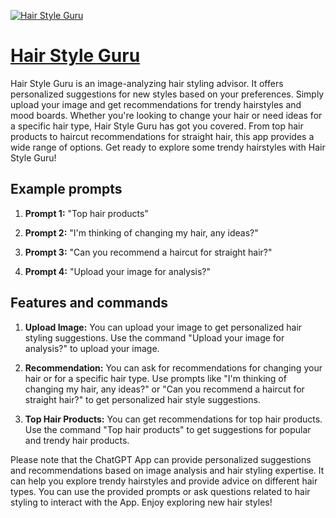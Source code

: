 [![Hair Style Guru](https://files.oaiusercontent.com/file-e3lPfFqelBqBpGJxsmAd0wyx?se=2123-10-17T10%3A47%3A08Z&sp=r&sv=2021-08-06&sr=b&rscc=max-age%3D31536000%2C%20immutable&rscd=attachment%3B%20filename%3Df7da5819-657b-40a8-b8f7-b44f53876e1d.png&sig=VULM2OMCevwLgR7Pid1LvrM2%2Bg4DELbUg4YOReM35Js%3D)](https://chat.openai.com/g/g-0gn1c161v-hair-style-guru)

# [Hair Style Guru](https://chat.openai.com/g/g-0gn1c161v-hair-style-guru)

Hair Style Guru is an image-analyzing hair styling advisor. It offers personalized suggestions for new styles based on your preferences. Simply upload your image and get recommendations for trendy hairstyles and mood boards. Whether you're looking to change your hair or need ideas for a specific hair type, Hair Style Guru has got you covered. From top hair products to haircut recommendations for straight hair, this app provides a wide range of options. Get ready to explore some trendy hairstyles with Hair Style Guru!

## Example prompts

1. **Prompt 1:** "Top hair products"

2. **Prompt 2:** "I'm thinking of changing my hair, any ideas?"

3. **Prompt 3:** "Can you recommend a haircut for straight hair?"

4. **Prompt 4:** "Upload your image for analysis?"

## Features and commands

1. **Upload Image:** You can upload your image to get personalized hair styling suggestions. Use the command "Upload your image for analysis?" to upload your image.

2. **Recommendation:** You can ask for recommendations for changing your hair or for a specific hair type. Use prompts like "I'm thinking of changing my hair, any ideas?" or "Can you recommend a haircut for straight hair?" to get personalized hair style suggestions.

3. **Top Hair Products:** You can get recommendations for top hair products. Use the command "Top hair products" to get suggestions for popular and trendy hair products.

Please note that the ChatGPT App can provide personalized suggestions and recommendations based on image analysis and hair styling expertise. It can help you explore trendy hairstyles and provide advice on different hair types. You can use the provided prompts or ask questions related to hair styling to interact with the App. Enjoy exploring new hair styles!